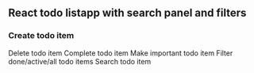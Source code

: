 

## React todo listapp with search panel and filters

### Create todo item
Delete todo item
Complete todo item
Make important todo item
Filter done/active/all todo items
Search todo item